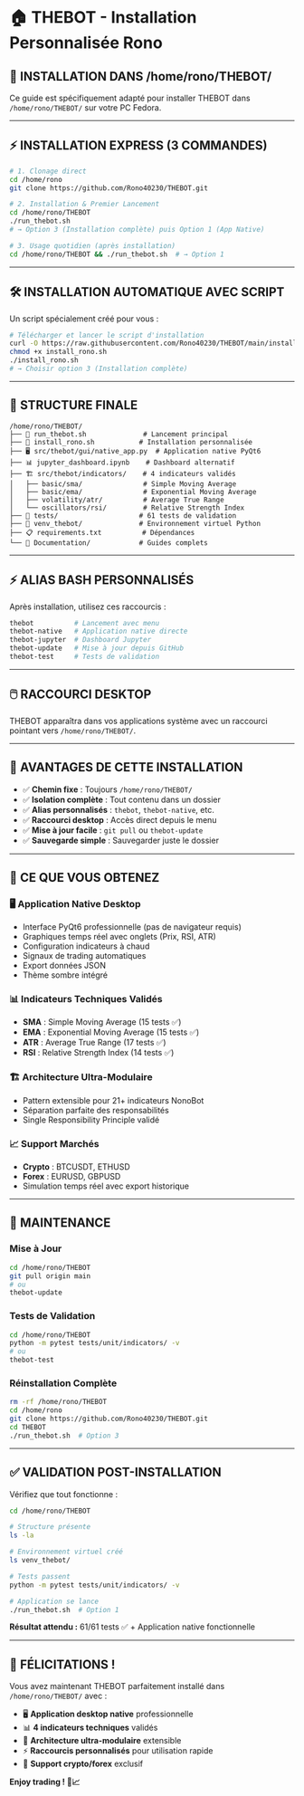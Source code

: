 # 🏠 THEBOT - Installation Personnalisée Rono

## 🎯 **INSTALLATION DANS /home/rono/THEBOT/**

Ce guide est spécifiquement adapté pour installer THEBOT dans `/home/rono/THEBOT/` sur votre PC Fedora.

---

## ⚡ **INSTALLATION EXPRESS (3 COMMANDES)**

```bash
# 1. Clonage direct
cd /home/rono
git clone https://github.com/Rono40230/THEBOT.git

# 2. Installation & Premier Lancement  
cd /home/rono/THEBOT
./run_thebot.sh
# → Option 3 (Installation complète) puis Option 1 (App Native)

# 3. Usage quotidien (après installation)
cd /home/rono/THEBOT && ./run_thebot.sh  # → Option 1
```

---

## 🛠️ **INSTALLATION AUTOMATIQUE AVEC SCRIPT**

Un script spécialement créé pour vous :

```bash
# Télécharger et lancer le script d'installation
curl -O https://raw.githubusercontent.com/Rono40230/THEBOT/main/install_rono.sh
chmod +x install_rono.sh
./install_rono.sh
# → Choisir option 3 (Installation complète)
```

---

## 📁 **STRUCTURE FINALE**

```
/home/rono/THEBOT/
├── 🚀 run_thebot.sh              # Lancement principal
├── 🔧 install_rono.sh           # Installation personnalisée  
├── 🖥️ src/thebot/gui/native_app.py  # Application native PyQt6
├── 📊 jupyter_dashboard.ipynb    # Dashboard alternatif
├── 🏗️ src/thebot/indicators/    # 4 indicateurs validés
│   ├── basic/sma/               # Simple Moving Average
│   ├── basic/ema/               # Exponential Moving Average
│   ├── volatility/atr/          # Average True Range
│   └── oscillators/rsi/         # Relative Strength Index
├── 🧪 tests/                    # 61 tests de validation
├── 🐍 venv_thebot/              # Environnement virtuel Python
├── 📋 requirements.txt          # Dépendances
└── 📖 Documentation/            # Guides complets
```

---

## ⚡ **ALIAS BASH PERSONNALISÉS**

Après installation, utilisez ces raccourcis :

```bash
thebot          # Lancement avec menu
thebot-native   # Application native directe
thebot-jupyter  # Dashboard Jupyter
thebot-update   # Mise à jour depuis GitHub
thebot-test     # Tests de validation
```

---

## 🖱️ **RACCOURCI DESKTOP**

THEBOT apparaîtra dans vos applications système avec un raccourci pointant vers `/home/rono/THEBOT/`.

---

## 🎯 **AVANTAGES DE CETTE INSTALLATION**

- ✅ **Chemin fixe** : Toujours `/home/rono/THEBOT/`
- ✅ **Isolation complète** : Tout contenu dans un dossier
- ✅ **Alias personnalisés** : `thebot`, `thebot-native`, etc.
- ✅ **Raccourci desktop** : Accès direct depuis le menu
- ✅ **Mise à jour facile** : `git pull` ou `thebot-update`
- ✅ **Sauvegarde simple** : Sauvegarder juste le dossier

---

## 🚀 **CE QUE VOUS OBTENEZ**

### **🖥️ Application Native Desktop**
- Interface PyQt6 professionnelle (pas de navigateur requis)
- Graphiques temps réel avec onglets (Prix, RSI, ATR)
- Configuration indicateurs à chaud  
- Signaux de trading automatiques
- Export données JSON
- Thème sombre intégré

### **📊 Indicateurs Techniques Validés**
- **SMA** : Simple Moving Average (15 tests ✅)
- **EMA** : Exponential Moving Average (15 tests ✅)
- **ATR** : Average True Range (17 tests ✅)  
- **RSI** : Relative Strength Index (14 tests ✅)

### **🏗️ Architecture Ultra-Modulaire**
- Pattern extensible pour 21+ indicateurs NonoBot
- Séparation parfaite des responsabilités
- Single Responsibility Principle validé

### **📈 Support Marchés**
- **Crypto** : BTCUSDT, ETHUSD
- **Forex** : EURUSD, GBPUSD
- Simulation temps réel avec export historique

---

## 🔧 **MAINTENANCE**

### **Mise à Jour**
```bash
cd /home/rono/THEBOT
git pull origin main
# ou
thebot-update
```

### **Tests de Validation**  
```bash
cd /home/rono/THEBOT
python -m pytest tests/unit/indicators/ -v
# ou  
thebot-test
```

### **Réinstallation Complète**
```bash
rm -rf /home/rono/THEBOT
cd /home/rono
git clone https://github.com/Rono40230/THEBOT.git
cd THEBOT
./run_thebot.sh  # Option 3
```

---

## ✅ **VALIDATION POST-INSTALLATION**

Vérifiez que tout fonctionne :

```bash
cd /home/rono/THEBOT

# Structure présente
ls -la

# Environnement virtuel créé
ls venv_thebot/

# Tests passent
python -m pytest tests/unit/indicators/ -v

# Application se lance
./run_thebot.sh  # Option 1
```

**Résultat attendu :** 61/61 tests ✅ + Application native fonctionnelle

---

## 🎉 **FÉLICITATIONS !**

Vous avez maintenant THEBOT parfaitement installé dans `/home/rono/THEBOT/` avec :

- 🖥️ **Application desktop native** professionnelle
- 📊 **4 indicateurs techniques** validés 
- 🚀 **Architecture ultra-modulaire** extensible
- ⚡ **Raccourcis personnalisés** pour utilisation rapide
- 🎯 **Support crypto/forex** exclusif

**Enjoy trading ! 🤖📈**